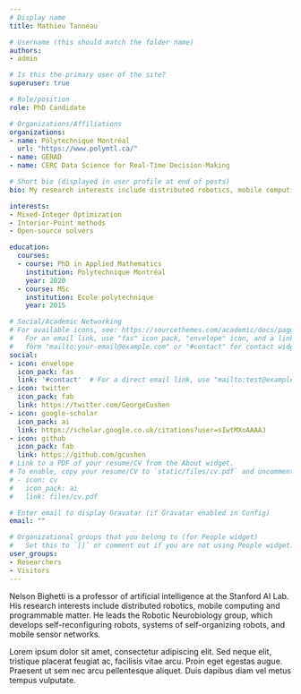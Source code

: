 ```yaml
---
# Display name
title: Mathieu Tanneau

# Username (this should match the folder name)
authors:
- admin

# Is this the primary user of the site?
superuser: true

# Role/position
role: PhD Candidate

# Organizations/Affiliations
organizations:
- name: Polytechnique Montréal
  url: "https://www.polymtl.ca/"
- name: GERAD
- name: CERC Data Science for Real-Time Decision-Making

# Short bio (displayed in user profile at end of posts)
bio: My research interests include distributed robotics, mobile computing and programmable matter.

interests:
- Mixed-Integer Optimization
- Interior-Point methods
- Open-source solvers

education:
  courses:
  - course: PhD in Applied Mathematics
    institution: Polytechnique Montréal
    year: 2020
  - course: MSc
    institution: Ecole polytechnique
    year: 2015

# Social/Academic Networking
# For available icons, see: https://sourcethemes.com/academic/docs/page-builder/#icons
#   For an email link, use "fas" icon pack, "envelope" icon, and a link in the
#   form "mailto:your-email@example.com" or "#contact" for contact widget.
social:
- icon: envelope
  icon_pack: fas
  link: '#contact'  # For a direct email link, use "mailto:test@example.org".
- icon: twitter
  icon_pack: fab
  link: https://twitter.com/GeorgeCushen
- icon: google-scholar
  icon_pack: ai
  link: https://scholar.google.co.uk/citations?user=sIwtMXoAAAAJ
- icon: github
  icon_pack: fab
  link: https://github.com/gcushen
# Link to a PDF of your resume/CV from the About widget.
# To enable, copy your resume/CV to `static/files/cv.pdf` and uncomment the lines below.
# - icon: cv
#   icon_pack: ai
#   link: files/cv.pdf

# Enter email to display Gravatar (if Gravatar enabled in Config)
email: ""

# Organizational groups that you belong to (for People widget)
#   Set this to `[]` or comment out if you are not using People widget.
user_groups:
- Researchers
- Visitors
---
```


Nelson Bighetti is a professor of artificial intelligence at the Stanford AI Lab.
His research interests include distributed robotics, mobile computing and programmable matter.
He leads the Robotic Neurobiology group, which develops self-reconfiguring robots, systems of self-organizing robots, and mobile sensor networks.

Lorem ipsum dolor sit amet, consectetur adipiscing elit.
Sed neque elit, tristique placerat feugiat ac, facilisis vitae arcu.
Proin eget egestas augue.
Praesent ut sem nec arcu pellentesque aliquet.
Duis dapibus diam vel metus tempus vulputate.
